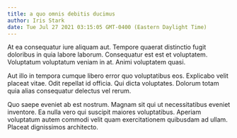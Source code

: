 ```yaml
---
title: a quo omnis debitis ducimus
author: Iris Stark
date: Tue Jul 27 2021 03:15:05 GMT-0400 (Eastern Daylight Time)
---
```

At ea consequatur iure aliquam aut. Tempore quaerat distinctio fugit doloribus in quia labore laborum. Consequatur est est et voluptatem. Voluptatum voluptatum veniam in at. Animi voluptatem quasi.

 Aut illo in tempora cumque libero error quo voluptatibus eos. Explicabo velit placeat vitae. Odit repellat id officia. Qui dicta voluptates. Dolorum totam quia alias consequatur delectus vel rerum.

 Quo saepe eveniet ab est nostrum. Magnam sit qui ut necessitatibus eveniet inventore. Ea nulla vero qui suscipit maiores voluptatibus. Aperiam voluptatum autem commodi velit quam exercitationem quibusdam ad ullam. Placeat dignissimos architecto.